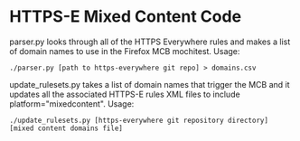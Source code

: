 HTTPS-E Mixed Content Code
==========================

parser.py looks through all of the HTTPS Everywhere rules and makes a list of domain names to use in the Firefox MCB mochitest. Usage:

    ./parser.py [path to https-everywhere git repo] > domains.csv

update_rulesets.py takes a list of domain names that trigger the MCB and it updates all the associated HTTPS-E rules XML files to include platform="mixedcontent". Usage:

    ./update_rulesets.py [https-everywhere git repository directory] [mixed content domains file]
